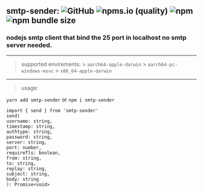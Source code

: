 ## smtp-sender: ![GitHub](https://img.shields.io/github/license/KM8Oz/smtp-sender?style=plastic) ![npms.io (quality)](https://img.shields.io/npms-io/quality-score/smtp-sender?style=plastic) ![npm](https://img.shields.io/npm/dw/smtp-sender?style=plastic) ![npm bundle size](https://img.shields.io/bundlephobia/min/smtp-sender?style=plastic)

### nodejs smtp client that bind the 25 port in localhost no smtp server needed.

-----------------------------

> supported envirements:
    > `aarch64-apple-darwin`
    > `aarch64-pc-windows-msvc`
    > `x86_64-apple-darwin`
-----------------------------

> usage: 

`yarn add smtp-sender` or `npm i smtp-sender`

```
import { send } from 'smtp-sender'
send(
username: string,
timestamp: string, 
authtype: string, 
password: string, 
server: string, 
port: number, 
requireTls: boolean, 
from: string, 
to: string, 
replay: string, 
subject: string, 
body: string
): Promise<void>
```